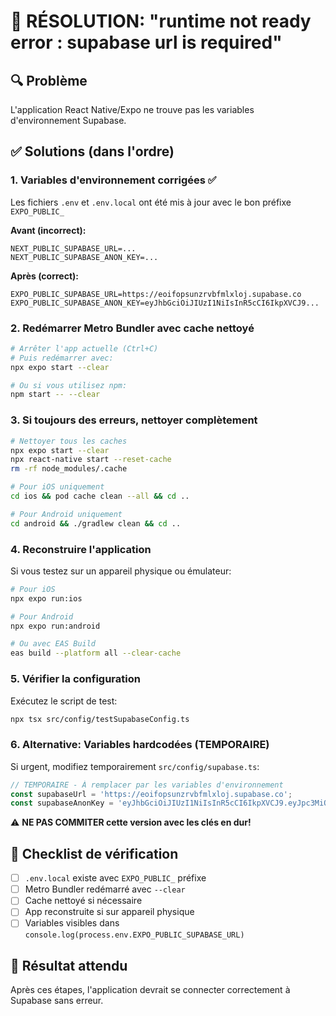 # 🔧 RÉSOLUTION: "runtime not ready error : supabase url is required"

## 🔍 Problème
L'application React Native/Expo ne trouve pas les variables d'environnement Supabase.

## ✅ Solutions (dans l'ordre)

### 1. Variables d'environnement corrigées ✅
Les fichiers `.env` et `.env.local` ont été mis à jour avec le bon préfixe `EXPO_PUBLIC_`

**Avant (incorrect):**
```
NEXT_PUBLIC_SUPABASE_URL=...
NEXT_PUBLIC_SUPABASE_ANON_KEY=...
```

**Après (correct):**
```
EXPO_PUBLIC_SUPABASE_URL=https://eoifopsunzrvbfmlxloj.supabase.co
EXPO_PUBLIC_SUPABASE_ANON_KEY=eyJhbGciOiJIUzI1NiIsInR5cCI6IkpXVCJ9...
```

### 2. Redémarrer Metro Bundler avec cache nettoyé

```bash
# Arrêter l'app actuelle (Ctrl+C)
# Puis redémarrer avec:
npx expo start --clear

# Ou si vous utilisez npm:
npm start -- --clear
```

### 3. Si toujours des erreurs, nettoyer complètement

```bash
# Nettoyer tous les caches
npx expo start --clear
npx react-native start --reset-cache
rm -rf node_modules/.cache

# Pour iOS uniquement
cd ios && pod cache clean --all && cd ..

# Pour Android uniquement
cd android && ./gradlew clean && cd ..
```

### 4. Reconstruire l'application

Si vous testez sur un appareil physique ou émulateur:

```bash
# Pour iOS
npx expo run:ios

# Pour Android
npx expo run:android

# Ou avec EAS Build
eas build --platform all --clear-cache
```

### 5. Vérifier la configuration

Exécutez le script de test:
```bash
npx tsx src/config/testSupabaseConfig.ts
```

### 6. Alternative: Variables hardcodées (TEMPORAIRE)

Si urgent, modifiez temporairement `src/config/supabase.ts`:

```typescript
// TEMPORAIRE - À remplacer par les variables d'environnement
const supabaseUrl = 'https://eoifopsunzrvbfmlxloj.supabase.co';
const supabaseAnonKey = 'eyJhbGciOiJIUzI1NiIsInR5cCI6IkpXVCJ9.eyJpc3MiOiJzdXBhYmFzZSIsInJlZiI6ImVvaWZvcHN1bnpydmJmbWx4bG9qIiwicm9sZSI6ImFub24iLCJpYXQiOjE3NTUzNzM2NzAsImV4cCI6MjA3MDk0OTY3MH0.sucdwgxg1MFG4h2Rz5xrQXUciSIkJIGLq4uUP5li5zo';
```

⚠️ **NE PAS COMMITER cette version avec les clés en dur!**

## 📝 Checklist de vérification

- [ ] `.env.local` existe avec `EXPO_PUBLIC_` préfixe
- [ ] Metro Bundler redémarré avec `--clear`
- [ ] Cache nettoyé si nécessaire
- [ ] App reconstruite si sur appareil physique
- [ ] Variables visibles dans `console.log(process.env.EXPO_PUBLIC_SUPABASE_URL)`

## 🎯 Résultat attendu

Après ces étapes, l'application devrait se connecter correctement à Supabase sans erreur.